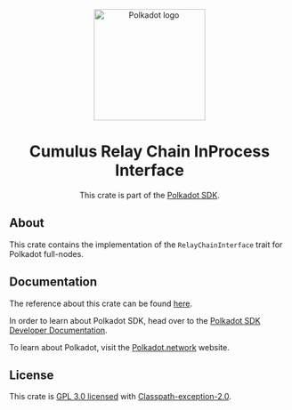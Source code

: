 <div align="center">

<img src="https://raw.githubusercontent.com/paritytech/polkadot-sdk/rzadp/readmes/docs/images/Polkadot_Logo_Horizontal_Pink_BlackOnWhite.png" alt="Polkadot logo" width="200">

# Cumulus Relay Chain InProcess Interface

This crate is part of the [Polkadot SDK](https://github.com/paritytech/polkadot-sdk/).

</div>

## About

This crate contains the implementation of the `RelayChainInterface` trait for Polkadot full-nodes.

## Documentation

The reference about this crate can be found [here](https://paritytech.github.io/polkadot-sdk/master/cumulus_relay_chain_inprocess_interface).

In order to learn about Polkadot SDK, head over to the [Polkadot SDK Developer Documentation](https://paritytech.github.io/polkadot-sdk/master/polkadot_sdk_docs/index.html).

To learn about Polkadot, visit the [Polkadot.network](https://polkadot.network/) website.

## License

This crate is [GPL 3.0 licensed](https://spdx.org/licenses/GPL-3.0-only.html) with [Classpath-exception-2.0](https://spdx.org/licenses/Classpath-exception-2.0.html).
